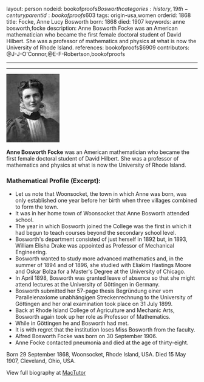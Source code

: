 layout: person
nodeid: bookofproofs$Bosworth
categories: history,19th-century
parentid: bookofproofs$603
tags: origin-usa,women
orderid: 1868
title: Focke, Anne Lucy Bosworth
born: 1868
died: 1907
keywords: anne bosworth,focke
description: Anne Bosworth Focke was an American mathematician who became the first female doctoral student of David Hilbert. She was a professor of mathematics and physics at what is now the University of Rhode Island.
references: bookofproofs$6909
contributors: @J-J-O'Connor,@E-F-Robertson,bookofproofs

---



---

![Bosworth.jpg](https://github.com/bookofproofs/bookofproofs.github.io/blob/main/_sources/_assets/images/portraits/Bosworth.jpg?raw=true)

**Anne Bosworth Focke** was an American mathematician who became the first female doctoral student of David Hilbert. She was a professor of mathematics and physics at what is now the University of Rhode Island.

### Mathematical Profile (Excerpt):
* Let us note that Woonsocket, the town in which Anne was born, was only established one year before her birth when three villages combined to form the town.
* It was in her home town of Woonsocket that Anne Bosworth attended school.
* The year in which Bosworth joined the College was the first in which it had begun to teach courses beyond the secondary school level.
* Bosworth's department consisted of just herself in 1892 but, in 1893, William Elisha Drake was appointed as Professor of Mechanical Engineering.
* Bosworth wanted to study more advanced mathematics and, in the summer of 1894 and of 1896, she studied with Eliakim Hastings Moore and Oskar Bolza for a Master's Degree at the University of Chicago.
* In April 1898, Bosworth was granted leave of absence so that she might attend lectures at the University of Göttingen in Germany.
* Bosworth submitted her 57-page thesis Begründung einer vom Parallelenaxiome unabhängigen Streckenrechnung to the University of Göttingen and her oral examination took place on 31 July 1899.
* Back at Rhode Island College of Agriculture and Mechanic Arts, Bosworth again took up her role as Professor of Mathematics.
* While in Göttingen he and Bosworth had met.
* It is with regret that the institution loses Miss Bosworth from the faculty.
* Alfred Bosworth Focke was born on 30 September 1906.
* Anne Focke contacted pneumonia and died at the age of thirty-eight.

Born 29 September 1868, Woonsocket, Rhode Island, USA. Died 15 May 1907, Cleveland, Ohio, USA.

View full biography at [MacTutor](https://mathshistory.st-andrews.ac.uk/Biographies/Bosworth/)
